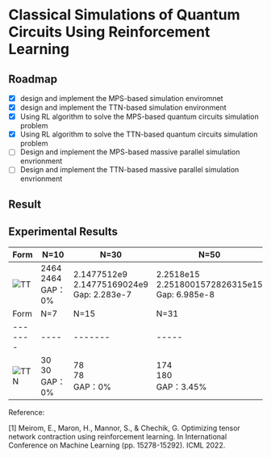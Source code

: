 # Classical Simulations of Quantum Circuits Using Reinforcement Learning
<!-- ROADMAP -->
## Roadmap

- [x] design and implement the MPS-based simulation enviromnet  
- [x] design and implement the TTN-based simulation environment
- [x] Using RL algorithm to solve the MPS-based quantum circuits simulation problem
- [x] Using RL algorithm to solve the TTN-based quantum circuits simulation problem
- [ ] Design and implement the MPS-based massive parallel simulation envrionment
- [ ] Design and implement the TTN-based massive parallel simulation envrionment

## Result

## Experimental Results

|Form|N=10|N=30|N=50|N=100|
|-------| ----|------- | -----|------ |
|![TT](https://user-images.githubusercontent.com/75991833/217780619-40f42213-62b8-4db5-bfa9-0c9f8d97081d.png)|2464<br>2464<br>GAP：0%|2.1477512e9<br>2.14775169024e9<br>Gap: 2.283e-7|2.2518e15<br>2.2518001572826315e15<br>Gap: 6.985e-8|2.5353012e+30<br>2.535301200456459e+30<br>Gap: 1.8e-10|
|Form|N=7|N=15|N=31|N=63|N=127|
|-------| ----|------- | -----|------ |------ |
|![TTN](https://user-images.githubusercontent.com/75991833/217782955-cd2cd6e8-d0b8-4187-b7e7-d202266bcbfb.png)|30<br>30<br>GAP：0%|78<br>78<br>GAP：0%|174<br>180<br>GAP：3.45%|366<br>400<br>GAP：9.29%|750<br>832<br>GAP：10.94%|


Reference:

[1] Meirom, E., Maron, H., Mannor, S., & Chechik, G. Optimizing tensor network contraction using reinforcement learning. In International Conference on Machine Learning (pp. 15278-15292). ICML 2022.
